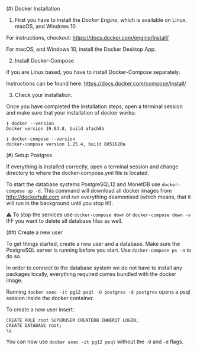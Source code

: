 
(#) Docker Installation

1. First you have to install the _Docker Engine_, which is available on Linux, macOS, and Windows 10.

  For instructions, checkout: https://docs.docker.com/engine/install/

  For macOS, and Windows 10, install the Docker Desktop App.

2. Install Docker-Compose

  If you are Linux based, you have to install Docker-Compose separately.

  Instructions can be found here: https://docs.docker.com/compose/install/


3. Check your installation.

  Once you have completed the installation steps, open a terminal session and make sure that your installation of docker works:

  ~~~none
  ❯ docker --version
  Docker version 19.03.8, build afacb8b

  ❯ docker-compose --version
  docker-compose version 1.25.4, build 8d51620a
  ~~~

(#) Setup Postgres

If everything is installed correctly, open a terminal session and change directory to where the docker-compose.yml file is located.

To start the database systems PostgreSQL12 and MonetDB use `docker-compose up -d`. This command will download all docker images from http://dockerhub.com and run everything deamonised (which means, that it will run in the background until you stop it!).

⚠ To stop the services use `docker-compose down` or `docker-compose down -v` IFF you want to delete all database files as well.

(##) Create a new user

To get things started, create a new user and a database. Make sure the PostgreSQL server is running before you start. Use `docker-compose ps -a` to do so.

In order to connect to the database system we do not have to install any packages locally, everything required comes bundled with the docker image.

Running `docker exec -it pg12 psql -U postgres -d postgres` opens a psql session inside the docker container.

To create a new user insert:
~~~
CREATE ROLE root SUPERUSER CREATEDB INHERIT LOGIN;
CREATE DATABASE root;
\q
~~~

You can now use `docker exec -it pg12 psql` without the `-U` and `-d` flags.
